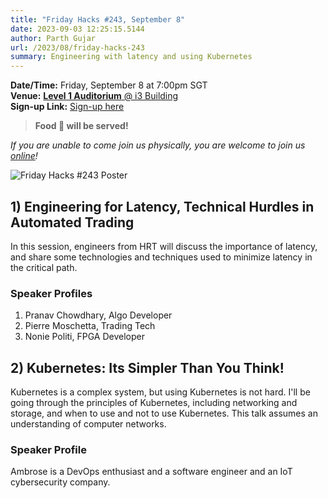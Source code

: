 ```yaml
---
title: "Friday Hacks #243, September 8"
date: 2023-09-03 12:25:15.5144
author: Parth Gujar
url: /2023/08/friday-hacks-243
summary: Engineering with latency and using Kubernetes
---
```


**Date/Time:** Friday, September 8 at 7:00pm SGT<br />
**Venue:** [**Level 1 Auditorium** @ i3 Building](https://goo.gl/maps/AgrdhjKriqVQU9z56)<br />
**Sign-up Link:** [Sign-up here](https://hckr.cc/links)<br />

> **Food 🍕 will be served!**

_If you are unable to come join us physically, you are welcome to join us [online](https://tr.ee/LQROP4Hwc8)!_

<img src="/img/2023/fh/243.jpg" alt="Friday Hacks #243 Poster" /><br />

## 1) Engineering for Latency, Technical Hurdles in Automated Trading

In this session, engineers from HRT will discuss the importance of latency, and share some technologies and techniques used to minimize latency in the critical path.

### Speaker Profiles

1. Pranav Chowdhary, Algo Developer
1. Pierre Moschetta, Trading Tech
1. Nonie Politi, FPGA Developer

## 2) Kubernetes: Its Simpler Than You Think!

Kubernetes is a complex system, but using Kubernetes is not hard. I'll be going through the principles of Kubernetes, including networking and storage, and when to use and not to use Kubernetes. This talk assumes an understanding of computer networks.

### Speaker Profile

Ambrose is a DevOps enthusiast and a software engineer and an IoT cybersecurity company.
